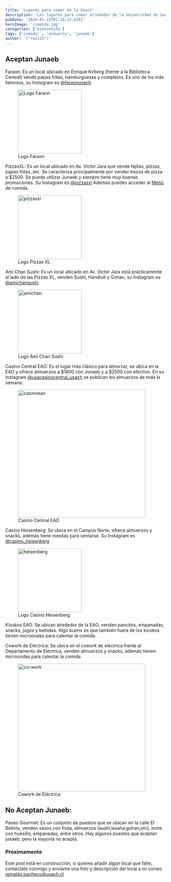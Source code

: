 ```yaml
---
title: 'Lugares para comer en la Usach'
description: 'Los lugares para comer alrededor de la Universidad de Santiago de Chile.'
pubDate: '2024-01-23T01:20:12.616Z'
heroImage: '/comida.jpg'
categories: ['bienvenida']
tags: ['comida' , 'almuerzo', 'junaeb']
author: '["reii23"]'
---
```


## Aceptan Junaeb

Faraon: Es un local ubicado en Enrique Kirberg (frente a la Biblioteca Central) vende papas fritas, hamburguesas y completos. Es uno de los más famosos, su Instagram es <a href="https://www.instagram.com/faraonusach/" target="_blank">@faraonusach</a>

<figure>
<img src="https://scontent.fscl36-1.fna.fbcdn.net/v/t39.30808-6/303105951_757168782373468_1177528168038128187_n.jpg?_nc_cat=108&ccb=1-7&_nc_sid=efb6e6&_nc_eui2=AeHPrgtamGm3dPD4pEq0DxBmPS--S_OJl0k9L75L84mXSeXi8AfFDa19rIp23CgnCOldK_9BEyXR_vUnhJVHs2Fb&_nc_ohc=zD_g70owzoMAX-W0prX&_nc_zt=23&_nc_ht=scontent.fscl36-1.fna&oh=00_AfC-eho6llBG47lYomNYjvXZmSfKsG9igWmcz2FBZIwTQw&oe=65B4766F" alt="Logo Faraon" width="200">
<figcaption>Logo Faraon</figcaption>
</figure>

PizzasXL: Es un local ubicado en Av. Victor Jara que vende fajitas, pizzas, papas fritas, etc. Se caracteriza principalmente por vender trozos de pizza a $2500. Se puede utilizar Junaeb y siempre tiene muy buenas promociones. Su Instagram es <a href="https://www.instagram.com/pizzasxl/" target="_blank">@pizzasxl</a>
Además puedes acceder al <a href="https://www.pizzasxl.cl/_files/ugd/ad5dc7_82315eb318b54606b8d4243b45c92cc8.pdf" target="_blank">Menú</a> de comida.

<figure>
<img src="https://scontent.fscl36-1.fna.fbcdn.net/v/t39.30808-6/324581690_1596380290827149_2163041985056506844_n.jpg?_nc_cat=110&ccb=1-7&_nc_sid=efb6e6&_nc_eui2=AeH5TWORup8y1t9S5YuIlv1lM2nKyE_IPF0zacrIT8g8XbMm_VCnoZbGjwH9VYaQ7DfUQ2_t5Ss3HZfX1WxRLQLL&_nc_ohc=JVCO9ezyNl8AX8HnNRv&_nc_zt=23&_nc_ht=scontent.fscl36-1.fna&oh=00_AfBkrVY_gclRZf-Nqy2i_8wn9kwyytzug6sBEtrn6AZRrg&oe=65B22BE4" alt="pizzasxl" width="200">
<figcaption>Logo Pizzas XL</figcaption>
</figure>

Ami Chan Sushi: Es un local ubicado en Av. Victor Jara está prácticamente al lado de las Pizzas XL, venden Sushi, Handroll y Gohan, su Instagram es <a href="https://www.instagram.com/amichansushi/?hl=es" target="_blank">@amichansushi</a>

<figure>
<img src="https://scontent.fscl20-1.fna.fbcdn.net/v/t39.30808-6/300369595_440421758125303_4250753257700517592_n.jpg?_nc_cat=111&ccb=1-7&_nc_sid=efb6e6&_nc_eui2=AeFlccF0j7dNy1EpcQwYPkZWAcaEXmxccwoBxoRebFxzCluFUB0s6BrNXt6Qskk8y6aqFgVr-88aISni4sZdkcZN&_nc_ohc=YyJ7tJTzGooAX8XXGVd&_nc_zt=23&_nc_ht=scontent.fscl20-1.fna&oh=00_AfDAQSTTLk_MQKDJv232qQq1SE1q5uq7gD-QLn8oDWk09w&oe=65B1F577" alt="amichan" width="200">
<figcaption>Logo Ami Chan Sushi</figcaption>
</figure>

Casino Central EAO: Es el lugar más clásico para almorzar, se ubica en la EAO y ofrece almuerzos a $1800 con Junaeb y a $2500 con efectivo. En su Instagram <a href="https://www.instagram.com/usacasinocentral_usach/" target="_blank">@usacasinocentral_usach</a> se publican los almuerzos de toda la semana.

<figure>
<img src="https://photo620x400.mnstatic.com/867040e7639220dc5391858fee9fb745/casino-de-la-universidad-de-santiago.jpg" alt="casinoeao" width="400">
<figcaption>Casino Central EAO</figcaption>
</figure>

Casino Heisenberg: Se ubica en el Campus Norte, ofrece almuerzos y snacks, además tiene mesitas para sentarse. Su Instagram es <a href="https://www.instagram.com/casino_heisenberg/" target="_blank">@casino_heisenberg</a> 

<figure>
<img src="https://scontent.fscl35-1.fna.fbcdn.net/v/t39.30808-6/299306592_596033382226366_3930016960061535203_n.jpg?_nc_cat=102&ccb=1-7&_nc_sid=efb6e6&_nc_eui2=AeH4UiPR_1LjmavYhd1ypqtvI7REiXYd7CIjtESJdh3sIu11bQCuScUIC8syr4b2zCu4fCCDEOrle_3dn6qDA9aF&_nc_ohc=VnPN_DRVtRoAX_VxlJ4&_nc_zt=23&_nc_ht=scontent.fscl35-1.fna&oh=00_AfADjr8rMWq746hAEYz0BBtL96eLZdbL5VJqal9YcSsvTg&oe=65B37249" alt="heisenberg" width="200">
<figcaption>Logo Casino Heisenberg</figcaption>
</figure>

Kioskos EAO: Se ubican alrededor de la EAO, venden pancitos, empanadas, snacks, jugos y bebidas. Algo bueno es que también fuera de los kioskos tienen microondas para calentar la comida.

Cowork de Eléctrica: Se ubica en el cowork de eléctrica frente al Departamento de Eléctrica, venden almuerzos y snacks, además tienen microondas para calentar la comida.

<figure>
<img src="https://i.ytimg.com/vi/RbMtxZ-f7F8/maxresdefault.jpg" alt="co-work" width="400">
<figcaption>Cowork de Eléctrica</figcaption>
</figure>

## No Aceptan Junaeb: 

Paseo Gourmet: Es un conjunto de puestos que se ubican en la calle El Belloto, venden vasos con fruta, almuerzos (sushi,lasaña,gohan,etc), mote con huesillo, empanadas, entre otros. Hay algunos puestos que aceptan junaeb, pero la mayoría no acepta.

### Proximamente

Este post está en construcción, si quieres añadir algún local que falte, contactate conmigo y envíame una foto y descripción del local a mi correo reinaldo.pacheco@usach.cl